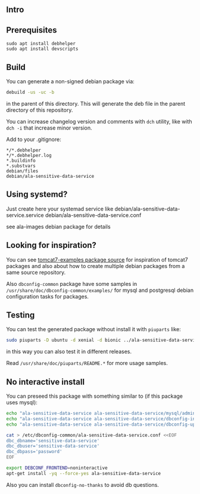 ## Intro

## Prerequisites

```
sudo apt install debhelper
sudo apt install devscripts
```

## Build

You can generate a non-signed debian package via:

```bash
debuild -us -uc -b
```
in the parent of this directory. This will generate the deb file in the parent directory of this repository.

You can increase changelog version and comments with `dch` utility, like with `dch -i` that increase minor version.

Add to your .gitignore:
```
*/*.debhelper
*/*.debhelper.log
*.buildinfo
*.substvars
debian/files
debian/ala-sensitive-data-service
```

## Using systemd?

Just create here your systemad service like
debian/ala-sensitive-data-service.service
debian/ala-sensitive-data-service.conf

see ala-images debian package for details

## Looking for inspiration?

You can see [tomcat7-examples package source](https://salsa.debian.org/java-team/tomcat7/tree/master/debian) for inspiration of tomcat7 packages and also about how to create multiple debian packages from a same source repository.

Also `dbconfig-common` package have some samples in `/usr/share/doc/dbconfig-common/examples/` for mysql and postgresql debian configuration tasks for packages.

## Testing

You can test the generated package without install it with `piuparts` like:

```bash
sudo piuparts -D ubuntu -d xenial -d bionic ../ala-sensitive-data-service_1.1_all.deb
```
in this way you can also test it in different releases.

Read `/usr/share/doc/piuparts/README.*` for more usage samples.

## No interactive install

You can preseed this package with something similar to (if this package uses mysql):

```bash
echo "ala-sensitive-data-service ala-sensitive-data-service/mysql/admin-pass password $DB_ROOT_PWD" | debconf-set-selections && \
echo "ala-sensitive-data-service ala-sensitive-data-service/dbconfig-install boolean true" | debconf-set-selections && \
echo "ala-sensitive-data-service ala-sensitive-data-service/dbconfig-upgrade boolean true" | debconf-set-selections

cat > /etc/dbconfig-common/ala-sensitive-data-service.conf <<EOF
dbc_dbname='sensitive-data-service'
dbc_dbuser='sensitive-data-service'
dbc_dbpass='password'
EOF

export DEBCONF_FRONTEND=noninteractive
apt-get install -yq --force-yes ala-sensitive-data-service
```

Also you can install `dbconfig-no-thanks` to avoid db questions.
